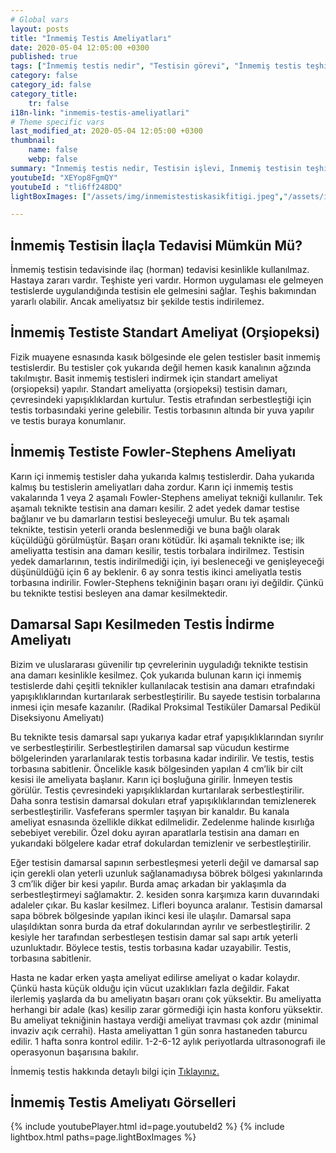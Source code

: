 ```yaml
---
# Global vars
layout: posts
title: "İnmemiş Testis Ameliyatları"
date: 2020-05-04 12:05:00 +0300
published: true
tags: ["İnmemiş testis nedir", "Testisin görevi", "İnmemiş testis teşhisi", "Mahcup testis", "İnmemiş testis muayene", "İnmemiş testis ameliyatı", "İnmemiş testis ameliyat teknikleri", "inmemiş testis" , "inmemiş testis laparoskopi" , "utangaç testis" , "retraktil testis" , "ele gelmeyen testis" , "inmemiş testis neden indirilir" , "inmemiş testis nedeni" , "inmemiş testis kısırlık" , "inmemiş testis kanser" , "inmemiş testis torsiyonu" , "inmemiş testis ilaç" , "inmemiş testis tedavi" , "inmemiş testis çözüm" , "orşiopeksi" , "fowler-stephens" , "damarı kesilmeden inmemiş testis ameliyatı" , "başarısız inmemiş testis ameliyatı" , "başarısız inmemiş testis" , "re-do inmemiş testis"]
category: false
category_id: false
category_title:
    tr: false
i18n-link: "inmemis-testis-ameliyatlari"
# Theme specific vars
last_modified_at: 2020-05-04 12:05:00 +0300
thumbnail:
    name: false
    webp: false
summary: "İnmemiş testis nedir, Testisin işlevi, İnmemiş testisin teşhisi, Mahcup testis, İnmemiş testiste fizik muayene, İnmemiş testis ameliyatı ve ameliyat teknikleri, Başarısız operasyonla indirilememiş testisler nasıl indirilir?, İndirilemeyen testis var mıdır?"
youtubeId: "XEYop8FgmQY"
youtubeId : "tli6ff248DQ"
lightBoxImages: ["/assets/img/inmemistestiskasikfitigi.jpeg","/assets/img/inmemistestiskasikfitigi1.jpeg","/assets/img/inmemistestiskasikfitigi2.jpeg","/assets/img/inmemistestiskasikfitigi3.jpeg","/assets/img/inmemistestiskasikfitigi4.jpeg","/assets/img/inmemistestiskasikfitigi5.jpeg"]

---
```







## İnmemiş Testisin İlaçla Tedavisi Mümkün Mü?

İnmemiş testisin tedavisinde ilaç (horman) tedavisi kesinlikle kullanılmaz. Hastaya zararı vardır. Teşhiste yeri vardır. Hormon uygulaması ele gelmeyen testislerde uygulandığında testisin ele gelmesini sağlar. Teşhis bakımından yararlı olabilir.  Ancak ameliyatsız bir şekilde testis indirilemez.

## İnmemiş Testiste Standart Ameliyat (Orşiopeksi)

Fizik muayene esnasında kasık bölgesinde ele gelen testisler basit inmemiş testislerdir. Bu testisler çok yukarıda değil hemen kasık kanalının ağzında takılmıştır. Basit inmemiş testisleri indirmek için standart ameliyat (orşiopeksi) yapılır.  Standart ameliyatta (orşiopeksi) testisin damarı, çevresindeki yapışıklıklardan kurtulur. Testis etrafından serbestleştiği için testis torbasındaki yerine gelebilir. Testis torbasının altında bir yuva yapılır ve testis buraya konumlanır.

## İnmemiş Testiste Fowler-Stephens Ameliyatı

Karın içi inmemiş testisler daha yukarıda kalmış testislerdir. Daha yukarıda kalmış bu testislerin ameliyatları daha zordur. Karın içi inmemiş testis vakalarında 1 veya 2 aşamalı Fowler-Stephens ameliyat tekniği kullanılır. Tek aşamalı teknikte testisin ana damarı kesilir. 2 adet yedek damar testise bağlanır ve bu damarların testisi besleyeceği umulur. Bu tek aşamalı teknikte, testisin yeterli oranda beslenmediği ve buna bağlı olarak küçüldüğü görülmüştür. Başarı oranı kötüdür. İki aşamalı teknikte ise; ilk ameliyatta testisin ana damarı kesilir, testis torbalara indirilmez. Testisin yedek damarlarının, testis indirilmediği için, iyi besleneceği ve genişleyeceği düşünüldüğü için 6 ay beklenir. 6 ay sonra testis ikinci ameliyatla testis torbasına indirilir. Fowler-Stephens tekniğinin başarı oranı iyi değildir. Çünkü bu teknikte testisi besleyen ana damar kesilmektedir.

## Damarsal Sapı Kesilmeden Testis İndirme Ameliyatı

Bizim ve uluslararası güvenilir tıp çevrelerinin uyguladığı teknikte testisin ana damarı kesinlikle kesilmez. Çok yukarıda bulunan karın içi inmemiş testislerde dahi çeşitli teknikler kullanılacak testisin ana damarı etrafındaki yapışıklıklarından kurtarılarak serbestleştirilir. Bu sayede testisin torbalarına inmesi için mesafe kazanılır. (Radikal Proksimal Testiküler Damarsal Pedikül Diseksiyonu Ameliyatı)

Bu teknikte tesis damarsal sapı yukarıya kadar etraf yapışıklıklarından sıyrılır ve serbestleştirilir. Serbestleştirilen damarsal sap vücudun kestirme bölgelerinden yararlanılarak testis torbasına kadar indirilir. Ve testis, testis torbasına sabitlenir. Öncelikle kasık bölgesinden yapılan 4 cm’lik bir cilt kesisi ile ameliyata başlanır. Karın içi boşluğuna girilir. İnmeyen testis görülür. Testis çevresindeki yapışıklıklardan kurtarılarak serbestleştirilir. Daha sonra testisin damarsal dokuları etraf yapışıklıklarından temizlenerek serbestleştirilir. Vasfeferans spermler taşıyan bir kanaldır. Bu kanala ameliyat esnasında özellikle dikkat edilmelidir. Zedelenme halinde kısırlığa sebebiyet verebilir. Özel doku ayıran aparatlarla testisin ana damarı en yukarıdaki bölgelere kadar etraf dokulardan temizlenir ve serbestleştirilir.

Eğer testisin damarsal sapının serbestleşmesi yeterli değil ve damarsal sap için gerekli olan yeterli uzunluk sağlanamadıysa böbrek bölgesi yakınlarında 3 cm’lik diğer bir kesi yapılır. Burda amaç arkadan bir yaklaşımla da serbestleştirmeyi sağlamaktır. 2. kesiden sonra karşımıza karın duvarındaki adaleler çıkar. Bu kaslar kesilmez. Lifleri boyunca aralanır. Testisin damarsal sapa böbrek bölgesinde yapılan ikinci kesi ile ulaşılır. Damarsal sapa ulaşıldıktan sonra burda da etraf dokularından ayrılır ve serbestleştirilir. 2 kesiyle her tarafından serbestleşen testisin damar sal sapı artık yeterli uzunluktadır. Böylece testis, testis torbasına kadar uzayabilir. Testis, torbasına sabitlenir.

Hasta ne kadar erken yaşta ameliyat edilirse ameliyat o kadar kolaydır. Çünkü hasta küçük olduğu için vücut uzaklıkları fazla değildir. Fakat ilerlemiş yaşlarda da bu ameliyatın başarı oranı çok yüksektir. Bu ameliyatta herhangi bir adale (kas) kesilip zarar görmediği için hasta konforu yüksektir. Bu ameliyat tekniğinin hastaya verdiği ameliyat travması çok azdır (minimal invaziv açık cerrahi). Hasta ameliyattan 1 gün sonra hastaneden taburcu edilir. 1 hafta sonra kontrol edilir. 1-2-6-12 aylık periyotlarda ultrasonografi ile operasyonun başarısına bakılır.


İnmemiş testis hakkında detaylı bilgi için [Tıklayınız.](https://www.onoluroloji.com/inmemis-testis)

## İnmemiş Testis Ameliyatı Görselleri
{% include youtubePlayer.html id=page.youtubeId2 %}
{% include lightbox.html paths=page.lightBoxImages %}
